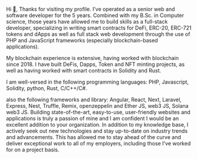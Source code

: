 Hi 👋,
Thanks for visiting my profile.
I’ve operated as a senior web and software developer for the 5 years. Combined with my B.Sc. in Computer science, those years have allowed me to build skills as a full-stack developer, 
specializing in writing smart contracts for DeFi, ERC-20, ERC-721 tokens and dApps as well as full stack web development 
through the use of PHP and JavaScript frameworks (especially blockchain-based applications).

My blockchain experience is extensive, having worked with blockchain since 2018. 
I have built DeFis, Dapps, Token and NFT minting projects, as well as having worked with smart contracts in Solidity and Rust.

I am well-versed in the following programming languages:
PHP, Javascript, Solidity, python, Rust, C/C++/C#.

also the following frameworks and library:
Angular, React, Next, Laravel, Express, Nest, Truffle, Remix, openzeppelin and Ether JS, web3 JS, Solana web3 JS.
Building state-of-the-art, easy-to-use, user-friendly websites and applications is truly a passion of mine and I am confident I would be an excellent addition to your organization. In addition to my knowledge base, I actively seek out new technologies and stay up-to-date on industry trends and advancements. This has allowed me to stay ahead of the curve and deliver exceptional work to all of my employers, including those I've worked for on a project basis.



